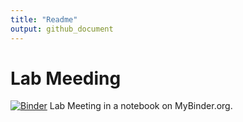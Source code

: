 ```yaml
---
title: "Readme"
output: github_document
---
```

# Lab Meeding

[![Binder](https://mybinder.org/badge_logo.svg)](https://mybinder.org/v2/gh/Biancabrown/lab_meeting_11_10_2020/HEAD)
Lab Meeting
in a notebook on MyBinder.org.
